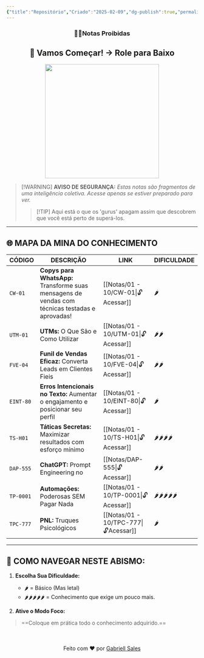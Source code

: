 ```yaml
---
{"title":"Repositório","Criado":"2025-02-09","dg-publish":true,"permalink":"/notas/repositorio/","dgPassFrontmatter":true}
---
```



<div align="center"> <h3>🕵️‍♂️Notas Proibidas</h3> <h2>🚀 Vamos Começar! → Role para Baixo</h2> </div>

<div align="center">
  <img src="https://media4.giphy.com/media/v1.Y2lkPTc5MGI3NjExdWM3eTN0N3ZyMGdlNnd6aDUxZzBmZXZ1dHVhdzQ3ZWMwNmtjazR2MiZlcD12MV9pbnRlcm5hbF9naWZfYnlfaWQmY3Q9Zw/3o85xJSfieKsICkquk/giphy.gif" width="300">
</div>

> [!WARNING] **AVISO DE SEGURANÇA:**
> *Estas notas são fragmentos de uma inteligência coletiva. Acesse apenas se estiver preparado para ver.*
> >[!TIP] Aqui está o que os 'gurus' apagam assim que descobrem que você está perto de superá-los.

---
## 🌐 MAPA DA MINA DO CONHECIMENTO

| CÓDIGO    | DESCRIÇÃO                                                                                       | LINK                   | DIFICULDADE     |
| --------- | ----------------------------------------------------------------------------------------------- | ---------------------- | --------------- |
| `CW-01`   | **Copys para WhatsApp:** Transforme suas mensagens de vendas com técnicas testadas e aprovadas! | [[Notas/01 - 10/CW-01\|🔓Acessar]]   | 🌶️             |
| `UTM-01`  | **UTMs:** O Que São e Como Utilizar                                                             | [[Notas/01 - 10/UTM-01\|🔓Acessar]]  | 🌶️🌶️          |
| `FVE-04`  | **Funil de Vendas Eficaz:** Converta Leads em Clientes Fieis                                    | [[Notas/01 - 10/FVE-04\|🔓Acessar]]  | 🌶️🌶️          |
| `EINT-80` | **Erros Intencionais no Texto:** Aumentar o engajamento e posicionar seu perfil                 | [[Notas/01 - 10/EINT-80\|🔓Acessar]] | 🌶️             |
| `TS-H01`  | **Táticas Secretas:** Maximizar resultados com esforço mínimo                                   | [[Notas/01 - 10/TS-H01\|🔓Acessar]]  | 🌶️🌶️🌶️🌶️    |
| `DAP-555` | **ChatGPT:** Prompt Engineering no                                                              | [[Notas/DAP-555\|🔓Acessar]] | 🌶️🌶️          |
| `TP-0001` | **Automações:** Poderosas SEM Pagar Nada                                                        | [[Notas/01 - 10/TP-0001\|🔓Acessar]] | 🌶️🌶️🌶️🌶️🌶️ |
| `TPC-777` | **PNL:** Truques Psicológicos                                                                   | [[Notas/01 - 10/TPC-777\|🔓Acessar]] | 🌶️             |

---
## 📌 COMO NAVEGAR NESTE ABISMO:  

1. **Escolha Sua Dificuldade:**  
   - 🌶️ = Básico (Mas letal)  
   - 🌶️🌶️🌶️🌶️🌶️ = Conhecimento que exige um pouco mais.
   
2. **Ative o Modo Foco:**
>==Coloque em prática todo o conhecimento adquirido.==

<div align="center" style="margin-top:50px">
  <p>Feito com ❤️ por <a href="https://gabriellsales.com.br" target="_blank">Gabriell Sales</a></p>
</div>